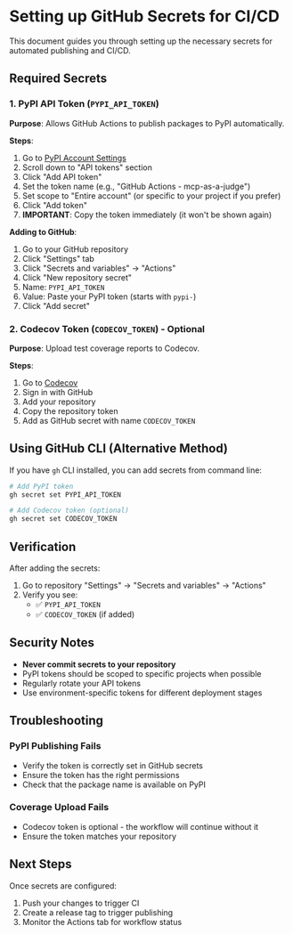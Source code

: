 # Setting up GitHub Secrets for CI/CD

This document guides you through setting up the necessary secrets for automated publishing and CI/CD.

## Required Secrets

### 1. PyPI API Token (`PYPI_API_TOKEN`)

**Purpose**: Allows GitHub Actions to publish packages to PyPI automatically.

**Steps**:

1. Go to [PyPI Account Settings](https://pypi.org/manage/account/)
2. Scroll down to "API tokens" section
3. Click "Add API token"
4. Set the token name (e.g., "GitHub Actions - mcp-as-a-judge")
5. Set scope to "Entire account" (or specific to your project if you prefer)
6. Click "Add token"
7. **IMPORTANT**: Copy the token immediately (it won't be shown again)

**Adding to GitHub**:

1. Go to your GitHub repository
2. Click "Settings" tab
3. Click "Secrets and variables" → "Actions"
4. Click "New repository secret"
5. Name: `PYPI_API_TOKEN`
6. Value: Paste your PyPI token (starts with `pypi-`)
7. Click "Add secret"

### 2. Codecov Token (`CODECOV_TOKEN`) - Optional

**Purpose**: Upload test coverage reports to Codecov.

**Steps**:

1. Go to [Codecov](https://codecov.io/)
2. Sign in with GitHub
3. Add your repository
4. Copy the repository token
5. Add as GitHub secret with name `CODECOV_TOKEN`

## Using GitHub CLI (Alternative Method)

If you have `gh` CLI installed, you can add secrets from command line:

```bash
# Add PyPI token
gh secret set PYPI_API_TOKEN

# Add Codecov token (optional)
gh secret set CODECOV_TOKEN
```

## Verification

After adding the secrets:

1. Go to repository "Settings" → "Secrets and variables" → "Actions"
2. Verify you see:
   - ✅ `PYPI_API_TOKEN`
   - ✅ `CODECOV_TOKEN` (if added)

## Security Notes

- **Never commit secrets to your repository**
- PyPI tokens should be scoped to specific projects when possible
- Regularly rotate your API tokens
- Use environment-specific tokens for different deployment stages

## Troubleshooting

### PyPI Publishing Fails

- Verify the token is correctly set in GitHub secrets
- Ensure the token has the right permissions
- Check that the package name is available on PyPI

### Coverage Upload Fails

- Codecov token is optional - the workflow will continue without it
- Ensure the token matches your repository

## Next Steps

Once secrets are configured:

1. Push your changes to trigger CI
2. Create a release tag to trigger publishing
3. Monitor the Actions tab for workflow status
